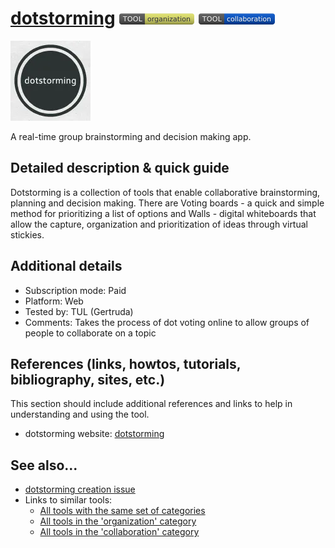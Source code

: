 # [dotstorming](https://dotstorming.com/)  [<img src="images/organization.png" align="bottom">](https://github.com/e-CLOSE/Toolbox/issues?q=label%3A01_TOOL+label%3Aorganization) [<img src="images/collaboration.png" align="bottom">](https://github.com/e-CLOSE/Toolbox/issues?q=label%3A01_TOOL+label%3Acollaboration)

![dotstorming Logo](images/dotstorming.png)

A real-time group brainstorming and decision making app.


## Detailed description & quick guide

Dotstorming is a collection of tools that enable collaborative brainstorming, planning and decision making. There are Voting boards - a quick and simple method for prioritizing a list of options and Walls - digital whiteboards that allow the capture, organization and prioritization of ideas through virtual stickies.


## Additional details

- Subscription mode: Paid
- Platform: Web
- Tested by: TUL (Gertruda)
- Comments: Takes the process of dot voting online to allow groups of people to collaborate on a topic


## References (links, howtos, tutorials, bibliography, sites, etc.)

This section should include additional references and links to help in
understanding and using the tool.

- dotstorming website: [dotstorming](https://dotstorming.com/)


## See also...

- [dotstorming creation issue](https://github.com/e-CLOSE/Toolbox/issues/169)
- Links to similar tools:
  - [All tools with the same set of categories](https://github.com/e-CLOSE/Toolbox/issues?q=label%3A01_TOOL+label%3Acollaboration)
  - [All tools in the 'organization' category](https://github.com/e-CLOSE/Toolbox/issues?q=label%3A01_TOOL+label%3Aorganization)
  - [All tools in the 'collaboration' category](https://github.com/e-CLOSE/Toolbox/issues?q=label%3A01_TOOL+label%3Acollaboration)
